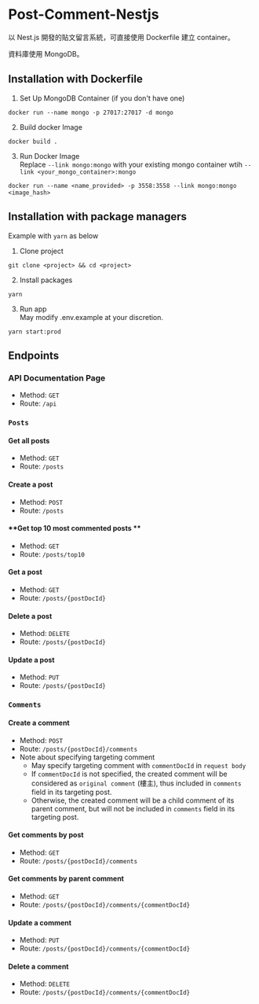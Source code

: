 # Post-Comment-Nestjs
以 Nest.js 開發的貼文留言系統，可直接使用 Dockerfile 建立 container。

資料庫使用 MongoDB。

## Installation with Dockerfile
1. Set Up MongoDB Container (if you don't have one)
```
docker run --name mongo -p 27017:27017 -d mongo
```

2. Build docker Image
```
docker build .
```

3. Run Docker Image
<br>Replace `--link mongo:mongo` with your existing mongo container wtih `--link <your_mongo_container>:mongo`
```
docker run --name <name_provided> -p 3558:3558 --link mongo:mongo <image_hash>
```

## Installation with package managers
Example with `yarn` as below
1. Clone project
```
git clone <project> && cd <project>
```
2. Install packages
```
yarn 
```
3. Run app
<br>May modify .env.example at your discretion.
```
yarn start:prod
```

## Endpoints
### **API Documentation Page**
   - Method: `GET`
   - Route: `/api`

### **`Posts`**
#### **Get all posts**
   - Method: `GET`
   - Route: `/posts`

#### **Create a post**
   - Method: `POST`
   - Route: `/posts`

#### **Get top 10 most commented posts **
   - Method: `GET`
   - Route: `/posts/top10`

#### **Get a post**
   - Method: `GET`
   - Route: `/posts/{postDocId}`

#### **Delete a post**
   - Method: `DELETE`
   - Route: `/posts/{postDocId}`

#### **Update a post**
   - Method: `PUT`
   - Route: `/posts/{postDocId}`


### **`Comments`**
#### **Create a comment**
   - Method: `POST`
   - Route: `/posts/{postDocId}/comments`
   - Note about specifying targeting comment
     - May specify targeting comment with `commentDocId` in `request body`
     - If `commentDocId` is not specified, the created comment will be considered as `original comment` (樓主), thus included in `comments` field in its targeting post.
     - Otherwise, the created comment will be a child comment of its parent comment, but will not be included in `comments` field in its targeting post.

#### **Get comments by post**
   - Method: `GET`
   - Route: `/posts/{postDocId}/comments`

#### **Get comments by parent comment**
   - Method: `GET`
   - Route: `/posts/{postDocId}/comments/{commentDocId}`

#### **Update a comment**
   - Method: `PUT`
   - Route: `/posts/{postDocId}/comments/{commentDocId}`

#### **Delete a comment**
   - Method: `DELETE`
   - Route: `/posts/{postDocId}/comments/{commentDocId}`

